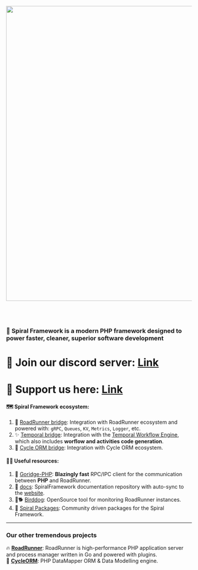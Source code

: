 <p align="center"><a href="https://roadrunner.dev" target="_blank"><img src="https://github.com/spiral/.github/blob/main/logo.svg" width="800"></a></p>

<br><br/>

### 🙋‍ **Spiral Framework is a modern PHP framework designed to power faster, cleaner, superior software development**   

# 💬 Join our discord server: [Link](https://discord.gg/TFeEmCs) 
# 🤗 Support us here: [Link](https://github.com/sponsors/roadrunner-server)

#### 🗺️ Spiral Framework ecosystem:

1. 🌉 [RoadRunner bridge](https://github.com/spiral/roadrunner-bridge): Integration with RoadRunner ecosystem and powered with: `gRPC`, `Queues`, `KV`, `Metrics`, `Logger`, etc.
2. ✨ [Temporal bridge](https://github.com/spiral/temporal-bridge): Integration with the [Temporal Workflow Engine](https://temporal.io), which also includes **worflow and activities code generation**.
3. 🥯 [Cycle ORM bridge](https://github.com/spiral/cycle-bridge): Integration with Cycle ORM ecosystem.

#### 👩‍💻 Useful resources:  

1. 🧙 [Goridge-PHP](https://github.com/spiral/goridge-php): **Blazingly fast** RPC/IPC client for the communication between **PHP** and RoadRunner.
2. 📖 [docs](https://github.com/spiral/docs): SpiralFramework documentation repository with auto-sync to the [website](https://spiral.dev).
3. 🦅🐕 [Birddog](https://github.com/roadrunner-server/birddog): OpenSource tool for monitoring RoadRunner instances.
4. 🤼 [Spiral Packages](https://github.com/spiral-packages): Community driven packages for the Spiral Framework.

---

### Our other tremendous projects

🔥 **[RoadRunner](https://roadrunner.dev/)**: RoadRunner is high-performance PHP application server and process manager written in Go and powered with plugins.  
🚀 **[CycleORM](https://cycle-orm.dev/)**: PHP DataMapper ORM & Data Modelling engine.
